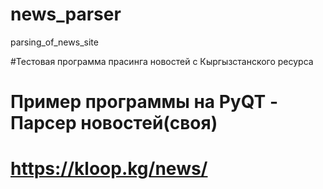 # news_parser
parsing_of_news_site

#Тестовая программа прасинга новостей с Кыргызстанского ресурса 
# Пример программы на PyQT - Парсер новостей(своя)
# https://kloop.kg/news/
